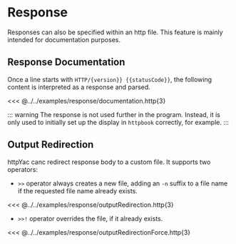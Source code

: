 # Response

Responses can also be specified within an http file. This feature is mainly intended for documentation purposes.

## Response Documentation

Once a line starts with `HTTP/{version}} {{statusCode}}`, the following content is interpreted as a response and parsed. 


<<< @../../examples/response/documentation.http{3}

::: warning
The response is not used further in the program. Instead, it is only used to initially set up the display in `httpbook` correctly, for example.
:::


## Output Redirection

httpYac canc redirect response body to a custom file. It supports two operators:

* `>>` operator always creates a new file, adding an `-n` suffix to a file name if the requested file name already exists.

<<< @../../examples/response/outputRedirection.http{3}

* `>>!` operator overrides the file, if it already exists.

<<< @../../examples/response/outputRedirectionForce.http{3}
